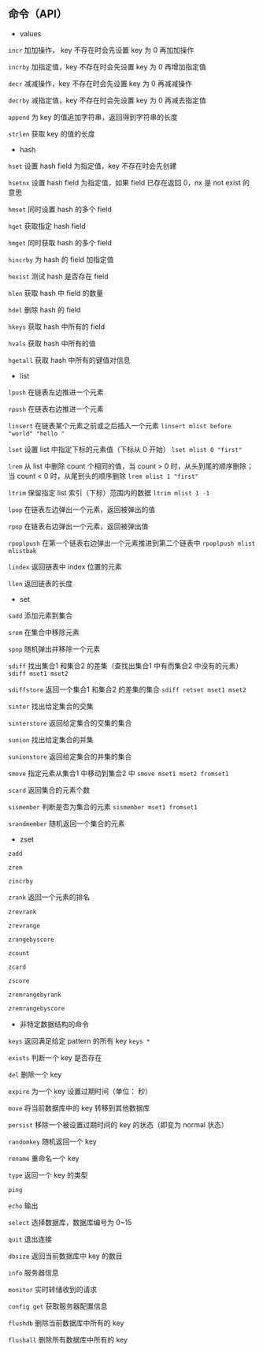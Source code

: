 ## 命令（API）
- values

`incr` 加加操作， key 不存在时会先设置 key 为 0 再加加操作

`incrby` 加指定值，key 不存在时会先设置 key 为 0 再增加指定值

`decr` 减减操作，key 不存在时会先设置 key 为 0 再减减操作

`decrby` 减指定值，key 不存在时会先设置 key 为 0 再减去指定值

`append` 为 key 的值追加字符串，返回得到字符串的长度

`strlen` 获取 key 的值的长度

- hash

`hset` 设置 hash field 为指定值，key 不存在时会先创建

`hsetnx` 设置 hash field 为指定值，如果 field 已存在返回 0，nx 是 not exist 的意思

`hmset` 同时设置 hash 的多个 field

`hget` 获取指定 hash field

`hmget` 同时获取 hash 的多个 field

`hincrby` 为 hash 的 field 加指定值

`hexist` 测试 hash 是否存在 field

`hlen` 获取 hash 中 field 的数量

`hdel` 删除 hash 的 field

`hkeys` 获取 hash 中所有的 field

`hvals` 获取 hash 中所有的值

`hgetall` 获取 hash 中所有的键值对信息

- list

`lpush` 在链表左边推进一个元素

`rpush` 在链表右边推进一个元素

`linsert` 在链表某个元素之前或之后插入一个元素 `linsert mlist before "world" "hello "`

`lset` 设置 list 中指定下标的元素值（下标从 0 开始） `lset mlist 0 "first"`

`lrem` 从 list 中删除 count 个相同的值，当 count > 0 时，从头到尾的顺序删除；当 count < 0 时，从尾到头的顺序删除 `lrem mlist 1 "first"`

`ltrim` 保留指定 list 索引（下标）范围内的数据 `ltrim mlist 1 -1`

`lpop` 在链表左边弹出一个元素，返回被弹出的值

`rpop` 在链表右边弹出一个元素，返回被弹出值

`rpoplpush` 在第一个链表右边弹出一个元素推进到第二个链表中 `rpoplpush mlist mlistbak`

`lindex` 返回链表中 index 位置的元素

`llen` 返回链表的长度

- set

`sadd` 添加元素到集合

`srem` 在集合中移除元素

`spop` 随机弹出并移除一个元素

`sdiff` 找出集合1 和集合2 的差集（查找出集合1 中有而集合2 中没有的元素）`sdiff mset1 mset2`

`sdiffstore` 返回一个集合1 和集合2 的差集的集合 `sdiff retset mset1 mset2`

`sinter` 找出给定集合的交集

`sinterstore` 返回给定集合的交集的集合

`sunion` 找出给定集合的并集

`sunionstore` 返回给定集合的并集的集合

`smove` 指定元素从集合1 中移动到集合2 中 `smove mset1 mset2 fromset1`

`scard` 返回集合的元素个数

`sismember` 判断是否为集合的元素 `sismember mset1 fromset1`

`srandmember` 随机返回一个集合的元素

- zset

`zadd`

`zrem`

`zincrby`

`zrank` 返回一个元素的排名

`zrevrank`

`zrevrange`

`zrangebyscore`

`zcount`

`zcard`

`zscore`

`zremrangebyrank`

`zremrangebyscore`

- 非特定数据结构的命令

`keys` 返回满足给定 pattern 的所有 key `keys *`

`exists` 判断一个 key 是否存在

`del` 删除一个 key

`expire` 为一个 key 设置过期时间（单位： 秒）

`move` 将当前数据库中的 key 转移到其他数据库

`persist` 移除一个被设置过期时间的 key 的状态（即变为 normal 状态）

`randomkey` 随机返回一个 key

`rename` 重命名一个 key

`type` 返回一个 key 的类型

`ping`

`echo` 输出

`select` 选择数据库，数据库编号为 0~15

`quit` 退出连接

`dbsize` 返回当前数据库中 key 的数目

`info` 服务器信息

`monitor` 实时转储收到的请求

`config get` 获取服务器配置信息

`flushdb` 删除当前数据库中所有的 key

`flushall` 删除所有数据库中所有的 key

